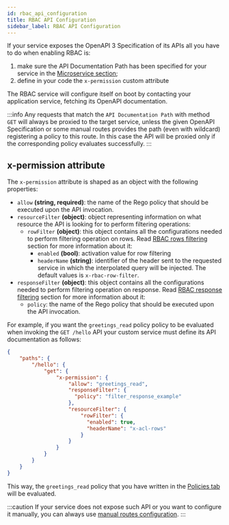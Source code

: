 ```yaml
---
id: rbac_api_configuration
title: RBAC API Configuration
sidebar_label: RBAC API Configuration
---
```


If your service exposes the OpenAPI 3 Specification of its APIs all you have to do when enabling RBAC is:

 1. make sure the API Documentation Path has been specified for your service in the [Microservice section](../../../development_suite/api-console/api-design/services#microservice);
 2. define in your code the `x-permission` custom attribute

The RBAC service will configure itself on boot by contacting your application service, fetching its OpenAPI documentation.

:::info
Any requests that match the `API Documentation Path` with method `GET` will always be proxied to the target service, unless the given OpenAPI Specification or some manual routes provides the path (even with wildcard) registering a policy to this route. In this case the API will be proxied only if the corresponding policy evaluates successfully.
:::

## x-permission attribute

The `x-permission` attribute is shaped as an object with the following properties:

- `allow` **(string, required)**: the name of the Rego policy that should be executed upon the API invocation.
- `resourceFilter` **(object)**: object representing information on what resource the API is looking for to perform filtering operations:
  - `rowFilter` **(object)**: this object contains all the configurations needed to perform filtering operation on rows. Read [RBAC rows filtering](../api-design/rbac.md#rbac-rows-filtering) section for more information about it:
    - `enabled` **(bool)**:  activation value for row filtering
    - `headerName` **(string)**: identifier of the header sent to the requested service in which the interpolated query will be injected. The default values is `x-rbac-row-filter`.
- `responseFilter` **(object)**: this object contains all the configurations needed to perform filtering operation on response. Read [RBAC response filtering](../api-design/rbac.md#rbac-response-filtering) section for more information about it: 
  - `policy`: the name of the Rego policy that should be executed upon the API invocation.

  

For example, if you want the `greetings_read` policy policy to be evaluated when invoking the `GET /hello` API your custom service must define its API documentation as follows:

```json
{
    "paths": {
        "/hello": {
            "get": {
                "x-permission": {
                    "allow": "greetings_read",
                    "responseFilter": {
                      "policy": "filter_response_example"
                    },
                    "resourceFilter": {
                        "rowFilter": {
                          "enabled": true,
                          "headerName": "x-acl-rows"
                        }
                    }
                }
            }
        }
    }
}
```

This way, the `greetings_read` policy that you have written in the [Policies tab](./rbac_policies) will be evaluated.

:::caution
If your service does not expose such API or you want to configure it manually, you can always use [manual routes configuration](./rbac#manual-routes-tab).
:::
<br/>
